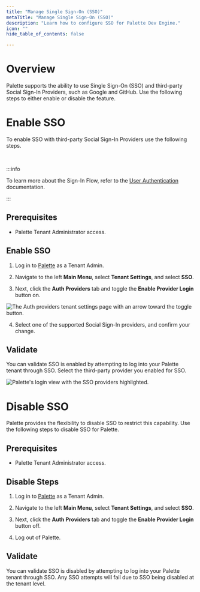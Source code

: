 ```yaml
---
title: "Manage Single Sign-On (SSO)"
metaTitle: "Manage Single Sign-On (SSO)"
description: "Learn how to configure SSO for Palette Dev Engine."
icon: ""
hide_table_of_contents: false

---
```






# Overview

Palette supports the ability to use Single Sign-On (SSO) and third-party Social Sign-In Providers, such as Google and GitHub. Use the following steps to either enable or disable the feature. 

# Enable SSO

To enable SSO with third-party Social Sign-In Providers use the following steps.

<br />


:::info

To learn more about the Sign-In Flow, refer to the [User Authentication](/user-management/user-authentication#signinflow) documentation.

:::


## Prerequisites

* Palette Tenant Administrator access.


## Enable SSO

1. Log in to [Palette](https://console.spectrocloud.com) as a Tenant Admin.


2. Navigate to the left **Main Menu**, select **Tenant Settings**, and select **SSO**.


3. Next, click the **Auth Providers** tab and toggle the **Enable Provider Login** button on.


  ![The Auth providers tenant settings page with an arrow toward the toggle button.](/assets/docs/images/devx_manage-dev-engine_sso_display-oidc-page.png)


4. Select one of the supported Social Sign-In providers, and confirm your change.




## Validate

You can validate SSO is enabled by attempting to log into your Palette tenant through SSO. Select the third-party provider you enabled for SSO.


![Palette's login view with the SSO providers highlighted.](/assets/docs/images/devx_manage-dev-engine_sso_palette-login-view.png)


# Disable SSO

Palette provides the flexibility to disable SSO to restrict this capability. Use the following steps to disable SSO for Palette.


## Prerequisites

* Palette Tenant Administrator access.



## Disable Steps

1. Log in to [Palette](https://console.spectrocloud.com) as a Tenant Admin.


2. Navigate to the left **Main Menu**, select **Tenant Settings**, and select **SSO**.


3. Next, click the **Auth Providers** tab and toggle the **Enable Provider Login** button off.


4. Log out of Palette.


## Validate

You can validate SSO is disabled by attempting to log into your Palette tenant through SSO. Any SSO attempts will fail due to SSO being disabled at the tenant level.



